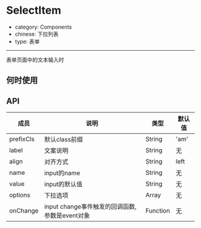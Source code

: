# SelectItem

- category: Components
- chinese: 下拉列表
- type: 表单

---

表单页面中的文本输入时

## 何时使用



## API


| 成员        | 说明           | 类型               | 默认值       |
|------------|----------------|--------------------|--------------|
| prefixCls    | 默认class前缀        | String |   'am'  |
| label    | 文案说明        | String |   无  |
| align    | 对齐方式        | String |   left  |
| name    | input的name        | String |   无  |
| value    | input的默认值        | String |   无  |
| options    | 下拉选项        | Array |   无  |
| onChange    | input change事件触发的回调函数,参数是event对象 | Function |   无  |
